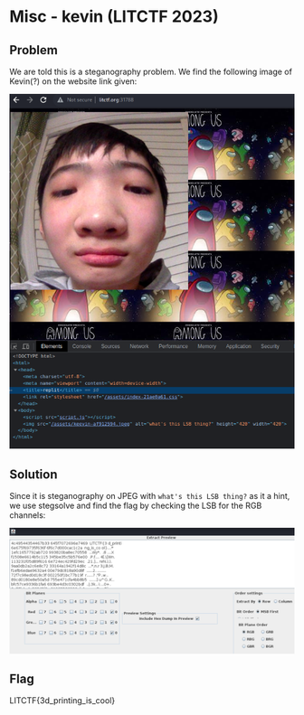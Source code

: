 # Misc - kevin (LITCTF 2023)

## Problem

We are told this is a steganography problem. We find the following image of Kevin(?) on the website link given:

![Image of Kevin](./images/misc_kevin1.png)

## Solution

Since it is steganography on JPEG with `what's this LSB thing?` as it a hint, we use stegsolve and find the flag by checking the LSB for the RGB channels:

![Flag in image](./images/misc_kevin2.png)

## Flag

LITCTF{3d_printing_is_cool}
